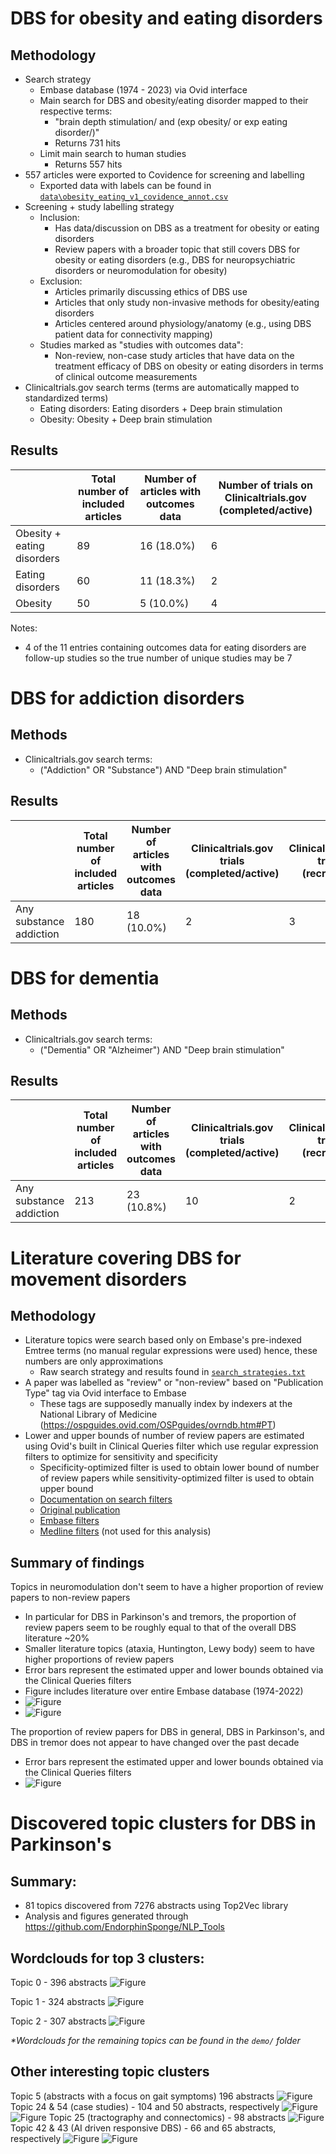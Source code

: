 # DBS for obesity and eating disorders
## Methodology
- Search strategy
  - Embase database (1974 - 2023) via Ovid interface
  - Main search for DBS and obesity/eating disorder mapped to their respective terms:
    - "brain depth stimulation/ and (exp obesity/ or exp eating disorder/)"
    - Returns 731 hits
  - Limit main search to human studies 
    - Returns 557 hits
- 557 articles were exported to Covidence for screening and labelling
  - Exported data with labels can be found in [`data\obesity_eating_v1_covidence_annot.csv`](data\obesity_eating_v1_covidence_annot.csv)
- Screening + study labelling strategy
  - Inclusion:
    - Has data/discussion on DBS as a treatment for obesity or eating disorders
    - Review papers with a broader topic that still covers DBS for obesity or eating disorders (e.g., DBS for neuropsychiatric disorders or neuromodulation for obesity)
  - Exclusion:
    - Articles primarily discussing ethics of DBS use
    - Articles that only study non-invasive methods for obesity/eating disorders
    - Articles centered around physiology/anatomy (e.g., using DBS patient data for connectivity mapping)
  - Studies marked as "studies with outcomes data":
    - Non-review, non-case study articles that have data on the treatment efficacy of DBS on obesity or eating disorders in terms of clinical outcome measurements
- Clinicaltrials.gov search terms (terms are automatically mapped to standardized terms)
  - Eating disorders: Eating disorders + Deep brain stimulation
  - Obesity: Obesity + Deep brain stimulation

## Results
| | Total number of included articles | Number of articles with outcomes data | Number of trials on Clinicaltrials.gov (completed/active) |
| ---- | ---- | ---- | ---- |
| Obesity + eating disorders | 89 | 16 (18.0%) | 6 |
| Eating disorders | 60 | 11 (18.3%) | 2 |
| Obesity | 50 | 5 (10.0%) | 4 |

Notes: 
- 4 of the 11 entries containing outcomes data for eating disorders are follow-up studies so the true number of unique studies may be 7

# DBS for addiction disorders
## Methods
- Clinicaltrials.gov search terms:
  - ("Addiction" OR "Substance") AND "Deep brain stimulation"

## Results
| | Total number of included articles | Number of articles with outcomes data | Clinicaltrials.gov trials (completed/active) | Clinicaltrials.gov trials (recruiting) | Clinicaltrials.gov trials (unknown status) | 
| ---- | ---- | ---- | ---- | ---- | ---- |
| Any substance addiction | 180 | 18 (10.0%) | 2 | 3 | 12 |

# DBS for dementia
## Methods
- Clinicaltrials.gov search terms:
  - ("Dementia" OR "Alzheimer") AND "Deep brain stimulation"

## Results
| | Total number of included articles | Number of articles with outcomes data | Clinicaltrials.gov trials (completed/active) | Clinicaltrials.gov trials (recruiting) | Clinicaltrials.gov trials (unknown status) | 
| ---- | ---- | ---- | ---- | ---- | ---- |
| Any substance addiction | 213 | 23 (10.8%) | 10 | 2 | 8 |

# Literature covering DBS for movement disorders
## Methodology
- Literature topics were search based only on Embase's pre-indexed Emtree terms (no manual regular expressions were used) hence, these numbers are only approximations 
  - Raw search strategy and results found in [`search_strategies.txt`](search_strategies.txt)
- A paper was labelled as "review" or "non-review" based on "Publication Type" tag via Ovid interface to Embase
  - These tags are supposedly manually index by indexers at the National Library of Medicine (https://ospguides.ovid.com/OSPguides/ovrndb.htm#PT)
- Lower and upper bounds of number of review papers are estimated using Ovid's built in Clinical Queries filter which use regular expression filters to optimize for sensitivity and specificity 
  - Specificity-optimized filter is used to obtain lower bound of number of review papers while sensitivity-optimized filter is used to obtain upper bound
  - [Documentation on search filters](https://hiru.mcmaster.ca/hiru/HiRU_approach.pdf)
  - [Original publication](https://www.ncbi.nlm.nih.gov/pmc/articles/PMC403841/?tool=pubmed)
  - [Embase filters](https://hiru.mcmaster.ca/hiru/HIRU_Hedges_EMBASE_Strategies.aspx)
  - [Medline filters](https://hiru.mcmaster.ca/hiru/HIRU_Hedges_MEDLINE_Strategies.aspx) (not used for this analysis)

## Summary of findings
Topics in neuromodulation don't seem to have a higher proportion of review papers to non-review papers
- In particular for DBS in Parkinson's and tremors, the proportion of review papers seem to be roughly equal to that of the overall DBS literature ~20%
- Smaller literature topics (ataxia, Huntington, Lewy body) seem to have higher proportions of review papers
- Error bars represent the estimated upper and lower bounds obtained via the Clinical Queries filters
- Figure includes literature over entire Embase database (1974-2022)
- ![Figure](demo/fig1.png)
- ![Figure](demo/fig2.png)

The proportion of review papers for DBS in general, DBS in Parkinson's, and DBS in tremor does not appear to have changed over the past decade
- Error bars represent the estimated upper and lower bounds obtained via the Clinical Queries filters
- ![Figure](demo/fig3.png)


# Discovered topic clusters for DBS in Parkinson's
## Summary:
- 81 topics discovered from 7276 abstracts using Top2Vec library
- Analysis and figures generated through https://github.com/EndorphinSponge/NLP_Tools

## Wordclouds for top 3 clusters:
Topic 0 - 396 abstracts
![Figure](demo/park_dbs_rev_topic0_size396.png)

Topic 1 - 324 abstracts
![Figure](demo/park_dbs_rev_topic1_size324.png)

Topic 2 - 307 abstracts
![Figure](demo/park_dbs_rev_topic2_size307.png)

_*Wordclouds for the remaining topics can be found in the `demo/` folder_


## Other interesting topic clusters
Topic 5 (abstracts with a focus on gait symptoms) 196 abstracts
![Figure](demo/park_dbs_rev_topic5_size196.png)
Topic 24 & 54 (case studies) - 104 and 50 abstracts, respectively 
![Figure](demo/park_dbs_rev_topic24_size104.png)
![Figure](demo/park_dbs_rev_topic54_size50.png)
Topic 25 (tractography and connectomics) - 98 abstracts
![Figure](demo/park_dbs_rev_topic25_size98.png)
Topic 42 & 43 (AI driven responsive DBS) - 66 and 65 abstracts, respectively 
![Figure](demo/park_dbs_rev_topic42_size66.png)
![Figure](demo/park_dbs_rev_topic43_size65.png)